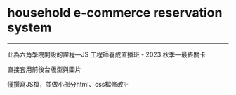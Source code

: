 # household e-commerce reservation system
---
此為六角學院開設的課程—JS 工程師養成直播班 - 2023 秋季—最終關卡


直接套用前後台版型與圖片

僅撰寫JS檔，並做小部分html、css檔修改✨
